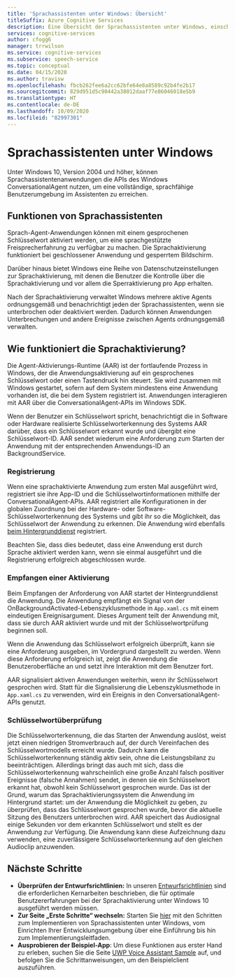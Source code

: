 ```yaml
---
title: 'Sprachassistenten unter Windows: Übersicht'
titleSuffix: Azure Cognitive Services
description: Eine Übersicht der Sprachassistenten unter Windows, einschließlich der verfügbaren Funktionen und Entwicklungsressourcen.
services: cognitive-services
author: cfogg6
manager: trrwilson
ms.service: cognitive-services
ms.subservice: speech-service
ms.topic: conceptual
ms.date: 04/15/2020
ms.author: travisw
ms.openlocfilehash: fbcb262fee6a2cc62bfe64e8a8589c92b4fe2b17
ms.sourcegitcommit: 829d951d5c90442a38012daaf77e86046018e5b9
ms.translationtype: HT
ms.contentlocale: de-DE
ms.lasthandoff: 10/09/2020
ms.locfileid: "82997301"
---
```

# <a name="voice-assistants-on-windows"></a>Sprachassistenten unter Windows

Unter Windows 10, Version 2004 und höher, können Sprachassistentenanwendungen die APIs des Windows ConversationalAgent nutzen, um eine vollständige, sprachfähige Benutzerumgebung im Assistenten zu erreichen.

## <a name="voice-assistant-features"></a>Funktionen von Sprachassistenten

Sprach-Agent-Anwendungen können mit einem gesprochenen Schlüsselwort aktiviert werden, um eine sprachgestützte Freisprecherfahrung zu verfügbar zu machen. Die Sprachaktivierung funktioniert bei geschlossener Anwendung und gesperrtem Bildschirm.

Darüber hinaus bietet Windows eine Reihe von Datenschutzeinstellungen zur Sprachaktivierung, mit denen die Benutzer die Kontrolle über die Sprachaktivierung und vor allem die Sperraktivierung pro App erhalten.

Nach der Sprachaktivierung verwaltet Windows mehrere aktive Agents ordnungsgemäß und benachrichtigt jeden der Sprachassistenten, wenn sie unterbrochen oder deaktiviert werden. Dadurch können Anwendungen Unterbrechungen und andere Ereignisse zwischen Agents ordnungsgemäß verwalten.

## <a name="how-does-voice-activation-work"></a>Wie funktioniert die Sprachaktivierung?

Die Agent-Aktivierungs-Runtime (AAR) ist der fortlaufende Prozess in Windows, der die Anwendungsaktivierung auf ein gesprochenes Schlüsselwort oder einen Tastendruck hin steuert. Sie wird zusammen mit Windows gestartet, sofern auf dem System mindestens eine Anwendung vorhanden ist, die bei dem System registriert ist. Anwendungen interagieren mit AAR über die ConversationalAgent-APIs im Windows SDK.

Wenn der Benutzer ein Schlüsselwort spricht, benachrichtigt die in Software oder Hardware realisierte Schlüsselworterkennung des Systems AAR darüber, dass ein Schlüsselwort erkannt wurde und übergibt eine Schlüsselwort-ID. AAR sendet wiederum eine Anforderung zum Starten der Anwendung mit der entsprechenden Anwendungs-ID an BackgroundService.

### <a name="registration"></a>Registrierung

Wenn eine sprachaktivierte Anwendung zum ersten Mal ausgeführt wird, registriert sie ihre App-ID und die Schlüsselwortinformationen mithilfe der ConversationalAgent-APIs. AAR registriert alle Konfigurationen in der globalen Zuordnung bei der Hardware- oder Software-Schlüsselworterkennung des Systems und gibt ihr so die Möglichkeit, das Schlüsselwort der Anwendung zu erkennen. Die Anwendung wird ebenfalls [beim Hintergrunddienst](https://docs.microsoft.com/windows/uwp/launch-resume/register-a-background-task) registriert.

Beachten Sie, dass dies bedeutet, dass eine Anwendung erst durch Sprache aktiviert werden kann, wenn sie einmal ausgeführt und die Registrierung erfolgreich abgeschlossen wurde.

### <a name="receiving-an-activation"></a>Empfangen einer Aktivierung

Beim Empfangen der Anforderung von AAR startet der Hintergrunddienst die Anwendung. Die Anwendung empfängt ein Signal von der OnBackgroundActivated-Lebenszyklusmethode in `App.xaml.cs` mit einem eindeutigen Ereignisargument. Dieses Argument teilt der Anwendung mit, dass sie durch AAR aktiviert wurde und mit der Schlüsselwortprüfung beginnen soll.

Wenn die Anwendung das Schlüsselwort erfolgreich überprüft, kann sie eine Anforderung ausgeben, im Vordergrund dargestellt zu werden. Wenn diese Anforderung erfolgreich ist, zeigt die Anwendung die Benutzeroberfläche an und setzt ihre Interaktion mit dem Benutzer fort.

AAR signalisiert aktiven Anwendungen weiterhin, wenn ihr Schlüsselwort gesprochen wird. Statt für die Signalisierung die Lebenszyklusmethode in `App.xaml.cs` zu verwenden, wird ein Ereignis in den ConversationalAgent-APIs genutzt.

### <a name="keyword-verification"></a>Schlüsselwortüberprüfung

Die Schlüsselworterkennung, die das Starten der Anwendung auslöst, weist jetzt einen niedrigen Stromverbrauch auf, der durch Vereinfachen des Schlüsselwortmodells erreicht wurde. Dadurch kann die Schlüsselworterkennung ständig aktiv sein, ohne die Leistungsbilanz zu beeinträchtigen. Allerdings bringt das auch mit sich, dass die Schlüsselworterkennung wahrscheinlich eine große Anzahl falsch positiver Ereignisse (falsche Annahmen) sendet, in denen sie ein Schlüsselwort erkannt hat, obwohl kein Schlüsselwort gesprochen wurde. Das ist der Grund, warum das Sprachaktivierungssystem die Anwendung im Hintergrund startet: um der Anwendung die Möglichkeit zu geben, zu überprüfen, dass das Schlüsselwort gesprochen wurde, bevor die aktuelle Sitzung des Benutzers unterbrochen wird. AAR speichert das Audiosignal einige Sekunden vor dem erkannten Schlüsselwort und stellt es der Anwendung zur Verfügung. Die Anwendung kann diese Aufzeichnung dazu verwenden, eine zuverlässigere Schlüsselworterkennung auf den gleichen Audioclip anzuwenden.

## <a name="next-steps"></a>Nächste Schritte

- **Überprüfen der Entwurfsrichtlinien:** In unseren [Entwurfsrichtlinien](windows-voice-assistants-best-practices.md) sind die erforderlichen Kernarbeiten beschrieben, die für optimale Benutzererfahrungen bei der Sprachaktivierung unter Windows 10 ausgeführt werden müssen.
- **Zur Seite „Erste Schritte“ wechseln:** Starten Sie [hier](how-to-windows-voice-assistants-get-started.md) mit den Schritten zum Implementieren von Sprachassistenten unter Windows, vom Einrichten Ihrer Entwicklungsumgebung über eine Einführung bis hin zum Implementierungsleitfaden.
- **Ausprobieren der Beispiel-App**: Um diese Funktionen aus erster Hand zu erleben, suchen Sie die Seite [UWP Voice Assistant Sample](windows-voice-assistants-faq.md#the-uwp-voice-assistant-sample) auf, und befolgen Sie die Schrittanweisungen, um den Beispielclient auszuführen.
